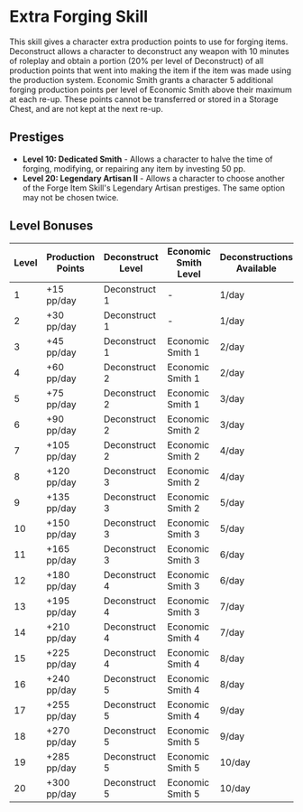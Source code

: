 # Extra Forging Skill

This skill gives a character extra production points to use for forging items. Deconstruct allows a character to deconstruct any weapon with 10 minutes of roleplay and obtain a portion (20% per level of Deconstruct) of all production points that went into making the item if the item was made using the production system. Economic Smith grants a character 5 additional forging production points per level of Economic Smith above their maximum at each re-up. These points cannot be transferred or stored in a Storage Chest, and are not kept at the next re-up.

## Prestiges
- **Level 10: Dedicated Smith** - Allows a character to halve the time of forging, modifying, or repairing any item by investing 50 pp.
- **Level 20: Legendary Artisan II** - Allows a character to choose another of the Forge Item Skill's Legendary Artisan prestiges. The same option may not be chosen twice.

## Level Bonuses
| Level | Production Points | Deconstruct Level | Economic Smith Level | Deconstructions Available |
|-------|------------------|-------------------|---------------------|---------------------------|
| 1 | +15 pp/day | Deconstruct 1 | - | 1/day |
| 2 | +30 pp/day | Deconstruct 1 | - | 1/day |
| 3 | +45 pp/day | Deconstruct 1 | Economic Smith 1 | 2/day |
| 4 | +60 pp/day | Deconstruct 2 | Economic Smith 1 | 2/day |
| 5 | +75 pp/day | Deconstruct 2 | Economic Smith 1 | 3/day |
| 6 | +90 pp/day | Deconstruct 2 | Economic Smith 2 | 3/day |
| 7 | +105 pp/day | Deconstruct 2 | Economic Smith 2 | 4/day |
| 8 | +120 pp/day | Deconstruct 3 | Economic Smith 2 | 4/day |
| 9 | +135 pp/day | Deconstruct 3 | Economic Smith 2 | 5/day |
| 10 | +150 pp/day | Deconstruct 3 | Economic Smith 3 | 5/day |
| 11 | +165 pp/day | Deconstruct 3 | Economic Smith 3 | 6/day |
| 12 | +180 pp/day | Deconstruct 4 | Economic Smith 3 | 6/day |
| 13 | +195 pp/day | Deconstruct 4 | Economic Smith 3 | 7/day |
| 14 | +210 pp/day | Deconstruct 4 | Economic Smith 4 | 7/day |
| 15 | +225 pp/day | Deconstruct 4 | Economic Smith 4 | 8/day |
| 16 | +240 pp/day | Deconstruct 5 | Economic Smith 4 | 8/day |
| 17 | +255 pp/day | Deconstruct 5 | Economic Smith 4 | 9/day |
| 18 | +270 pp/day | Deconstruct 5 | Economic Smith 5 | 9/day |
| 19 | +285 pp/day | Deconstruct 5 | Economic Smith 5 | 10/day |
| 20 | +300 pp/day | Deconstruct 5 | Economic Smith 5 | 10/day | 